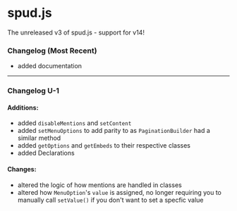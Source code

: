 # spud.js

The unreleased v3 of spud.js - support for v14!

### Changelog (Most Recent)
- added documentation

---
### Changelog U-1

#### Additions:
- added `disableMentions` and `setContent`
- added `setMenuOptions` to add parity to as `PaginationBuilder` had a similar method
- added `getOptions` and `getEmbeds` to their respective classes
- added Declarations

#### Changes:
- altered the logic of how mentions are handled in classes
- altered how `MenuOption`'s `value` is assigned, no longer requiring you to manually call `setValue()` if you don't want to set a specfic value
